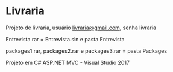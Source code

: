 # Livraria
Projeto de livraria, usuário livraria@gmail.com, senha livraria  

Entrevista.rar = Entrevista.sln e pasta Entrevista  

packages1.rar, packages2.rar e packages3.rar = pasta Packages  

Projeto em C# ASP.NET MVC - Visual Studio 2017
